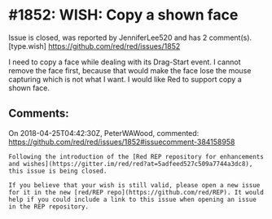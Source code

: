 
#1852: WISH: Copy a shown face
================================================================================
Issue is closed, was reported by JenniferLee520 and has 2 comment(s).
[type.wish]
<https://github.com/red/red/issues/1852>

I need to copy a face while dealing with its Drag-Start event. I cannot remove the face first, because that would make the face lose the mouse capturing which is not what I want. I would like Red to support copy a shown face.



Comments:
--------------------------------------------------------------------------------

On 2018-04-25T04:42:30Z, PeterWAWood, commented:
<https://github.com/red/red/issues/1852#issuecomment-384158958>

    Following the introduction of the [Red REP repository for enhancements and wishes](https://gitter.im/red/red?at=5adfeed527c509a7744a3dc8), this issue is being closed.
    
    If you believe that your wish is still valid, please open a new issue for it in the new [red/REP repo](https://github.com/red/REP). It would help if you could include a link to this issue when opening an issue in the REP repository.

